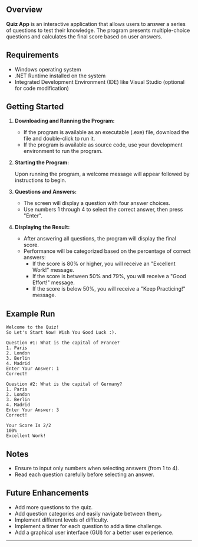 <!--### User Documentation for Quiz App-->

## Overview

**Quiz App** is an interactive application that allows users to answer a series of questions to test their knowledge. The program presents multiple-choice questions and calculates the final score based on user answers.

## Requirements

- Windows operating system
- .NET Runtime installed on the system
- Integrated Development Environment (IDE) like Visual Studio (optional for code modification)

## Getting Started

1. **Downloading and Running the Program:**

   - If the program is available as an executable (.exe) file, download the file and double-click to run it.
   - If the program is available as source code, use your development environment to run the program.

2. **Starting the Program:**

   Upon running the program, a welcome message will appear followed by instructions to begin.

3. **Questions and Answers:**

   - The screen will display a question with four answer choices.
   - Use numbers 1 through 4 to select the correct answer, then press "Enter".

4. **Displaying the Result:**

   - After answering all questions, the program will display the final score.
   - Performance will be categorized based on the percentage of correct answers:
     - If the score is 80% or higher, you will receive an "Excellent Work!" message.
     - If the score is between 50% and 79%, you will receive a "Good Effort!" message.
     - If the score is below 50%, you will receive a "Keep Practicing!" message.

## Example Run

```
Welcome to the Quiz!
So Let's Start Now! Wish You Good Luck :).

Question #1: What is the capital of France?
1. Paris
2. London
3. Berlin
4. Madrid
Enter Your Answer: 1
Correct!

Question #2: What is the capital of Germany?
1. Paris
2. London
3. Berlin
4. Madrid
Enter Your Answer: 3
Correct!

Your Score Is 2/2
100%
Excellent Work!
```

## Notes

- Ensure to input only numbers when selecting answers (from 1 to 4).
- Read each question carefully before selecting an answer.

## Future Enhancements

- Add more questions to the quiz.
- Add question categories and easily navigate between themز
- Implement different levels of difficulty.
- Implement a timer for each question to add a time challenge.
- Add a graphical user interface (GUI) for a better user experience.

---
